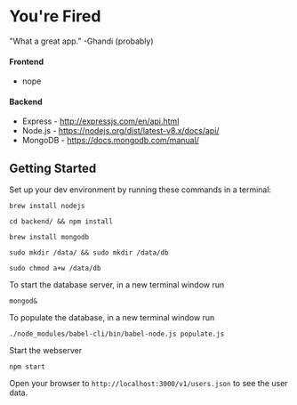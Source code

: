 # You're Fired
"What a great app."
	-Ghandi (probably)

#### Frontend
* nope

#### Backend
* Express - http://expressjs.com/en/api.html
* Node.js - https://nodejs.org/dist/latest-v8.x/docs/api/
* MongoDB - https://docs.mongodb.com/manual/

## Getting Started
    
Set up your dev environment by running these commands in a terminal:

    brew install nodejs

    cd backend/ && npm install

    brew install mongodb

    sudo mkdir /data/ && sudo mkdir /data/db

    sudo chmod a+w /data/db

To start the database server, in a new terminal window run

    mongod&

To populate the database, in a new terminal window run 
   
    ./node_modules/babel-cli/bin/babel-node.js populate.js 

Start the webserver

    npm start

Open your browser to `http://localhost:3000/v1/users.json` to see the user data.

